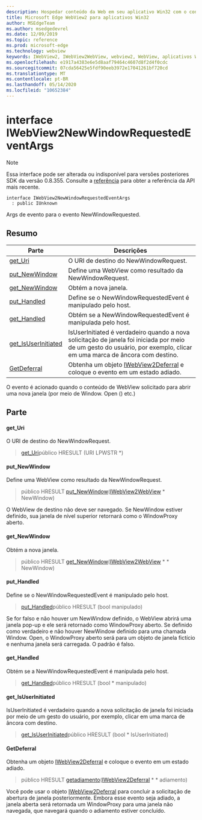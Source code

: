 ```yaml
---
description: Hospedar conteúdo da Web em seu aplicativo Win32 com o controle WebView2 do Microsoft Edge
title: Microsoft Edge WebView2 para aplicativos Win32
author: MSEdgeTeam
ms.author: msedgedevrel
ms.date: 12/09/2019
ms.topic: reference
ms.prod: microsoft-edge
ms.technology: webview
keywords: IWebView2, IWebView2WebView, webview2, WebView, aplicativos Win32, Win32, Edge
ms.openlocfilehash: e1917a4383e6e5d8aaf79464c4607d8f2d4f0cdc
ms.sourcegitcommit: 07cda56425e5fdf90eeb3972e17041261bf720cd
ms.translationtype: MT
ms.contentlocale: pt-BR
ms.lasthandoff: 05/14/2020
ms.locfileid: "10652384"
---
```

# interface IWebView2NewWindowRequestedEventArgs 

> [!NOTE]
> Essa interface pode ser alterada ou indisponível para versões posteriores SDK da versão 0.8.355. Consulte a [referência](../../../webview2-api-reference.md) para obter a referência da API mais recente.

```
interface IWebView2NewWindowRequestedEventArgs
  : public IUnknown
```

Args de evento para o evento NewWindowRequested.

## Resumo

 Parte                        | Descrições
--------------------------------|---------------------------------------------
[get_Uri](#get_uri) | O URI de destino do NewWindowRequest.
[put_NewWindow](#put_newwindow) | Define uma WebView como resultado da NewWindowRequest.
[get_NewWindow](#get_newwindow) | Obtém a nova janela.
[put_Handled](#put_handled) | Define se o NewWindowRequestedEvent é manipulado pelo host.
[get_Handled](#get_handled) | Obtém se a NewWindowRequestedEvent é manipulada pelo host.
[get_IsUserInitiated](#get_isuserinitiated) | IsUserInitiated é verdadeiro quando a nova solicitação de janela foi iniciada por meio de um gesto do usuário, por exemplo, clicar em uma marca de âncora com destino.
[GetDeferral](#getdeferral) | Obtenha um objeto [IWebView2Deferral](IWebView2Deferral.md) e coloque o evento em um estado adiado.

O evento é acionado quando o conteúdo de WebView solicitado para abrir uma nova janela (por meio de Window. Open () etc.)

## Parte

#### get_Uri 

O URI de destino do NewWindowRequest.

> [get_Uri](#get_uri)público HRESULT (URI LPWSTR *)

#### put_NewWindow 

Define uma WebView como resultado da NewWindowRequest.

> público HRESULT [put_NewWindow](#put_newwindow)([IWebView2WebView](IWebView2WebView.md) * NewWindow)

O WebView de destino não deve ser navegado. Se NewWindow estiver definido, sua janela de nível superior retornará como o WindowProxy aberto.

#### get_NewWindow 

Obtém a nova janela.

> público HRESULT [get_NewWindow](#get_newwindow)([IWebView2WebView](IWebView2WebView.md) * * NewWindow)

#### put_Handled 

Define se o NewWindowRequestedEvent é manipulado pelo host.

> [put_Handled](#put_handled)público HRESULT (bool manipulado)

Se for falso e não houver um NewWindow definido, o WebView abrirá uma janela pop-up e ele será retornado como WindowProxy aberto. Se definido como verdadeiro e não houver NewWindow definido para uma chamada Window. Open, o WindowProxy aberto será para um objeto de janela fictício e nenhuma janela será carregada. O padrão é falso.

#### get_Handled 

Obtém se a NewWindowRequestedEvent é manipulada pelo host.

> [get_Handled](#get_handled)público HRESULT (bool * manipulado)

#### get_IsUserInitiated 

IsUserInitiated é verdadeiro quando a nova solicitação de janela foi iniciada por meio de um gesto do usuário, por exemplo, clicar em uma marca de âncora com destino.

> [get_IsUserInitiated](#get_isuserinitiated)público HRESULT (bool * IsUserInitiated)

#### GetDeferral 

Obtenha um objeto [IWebView2Deferral](IWebView2Deferral.md) e coloque o evento em um estado adiado.

> público HRESULT [getadiamento](#getdeferral)([IWebView2Deferral](IWebView2Deferral.md) * * adiamento)

Você pode usar o objeto [IWebView2Deferral](IWebView2Deferral.md) para concluir a solicitação de abertura de janela posteriormente. Embora esse evento seja adiado, a janela aberta será retornada um WindowProxy para uma janela não navegada, que navegará quando o adiamento estiver concluído.

